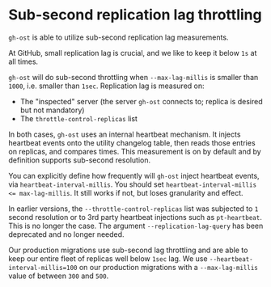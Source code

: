 # Sub-second replication lag throttling

`gh-ost` is able to utilize sub-second replication lag measurements.

At GitHub, small replication lag is crucial, and we like to keep it below `1s` at all times.

`gh-ost` will do sub-second throttling when `--max-lag-millis` is smaller than `1000`, i.e. smaller than `1sec`.
Replication lag is measured on:

- The "inspected" server (the server `gh-ost` connects to; replica is desired but not mandatory)
- The `throttle-control-replicas` list

In both cases, `gh-ost` uses an internal heartbeat mechanism. It injects heartbeat events onto the utility changelog table, then reads those entries on replicas, and compares times. This measurement is on by default and by definition supports sub-second resolution.

You can explicitly define how frequently will `gh-ost` inject heartbeat events, via `heartbeat-interval-millis`. You should set `heartbeat-interval-millis <= max-lag-millis`. It still works if not, but loses granularity and effect.

In earlier versions, the `--throttle-control-replicas` list was subjected to `1` second resolution or to 3rd party heartbeat injections such as `pt-heartbeat`. This is no longer the case. The argument `--replication-lag-query` has been deprecated and no longer needed.

Our production migrations use sub-second lag throttling and are able to keep our entire fleet of replicas well below `1sec` lag. We use `--heartbeat-interval-millis=100` on our production migrations with a `--max-lag-millis` value of between `300` and `500`.
